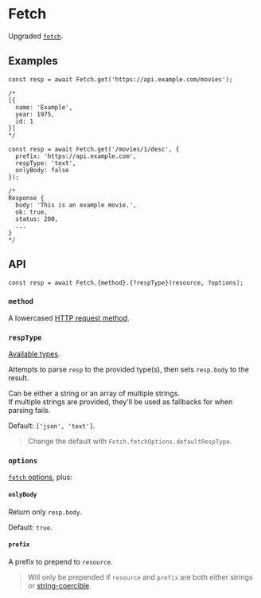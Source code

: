 # Fetch

Upgraded [`fetch`].

## Examples

```JS
const resp = await Fetch.get('https://api.example.com/movies');

/*
[{
  name: 'Example',
  year: 1975,
  id: 1
}]
*/
```

```JS
const resp = await Fetch.get('/movies/1/desc', {
  prefix: 'https://api.example.com',
  respType: 'text',
  onlyBody: false
});

/*
Response {
  body: 'This is an example movie.',
  ok: true,
  status: 200,
  ...
}
*/
```


## API

```JS
const resp = await Fetch.{method}.{?respType}(resource, ?options);
```

### `method`

A lowercased [HTTP request method].

### `respType`

[Available types].

Attempts to parse `resp` to the provided type(s), then sets `resp.body` to the result.

Can be either a string or an array of multiple strings.  
If multiple strings are provided, they'll be used as fallbacks for when parsing fails.

Default: `['json', 'text']`.

> Change the default with `Fetch.fetchOptions.defaultRespType`.

### `options`

[`fetch` options], plus:

#### `onlyBody`

Return only `resp.body`.

Default: `true`.

#### `prefix`

A prefix to prepend to `resource`.

> Will only be prepended if `resource` and `prefix` are both either strings or [string-coercible].


[`fetch`]: https://developer.mozilla.org/en-US/docs/Web/API/Fetch_API/Using_Fetch
[HTTP request method]: https://developer.mozilla.org/en-US/docs/Web/HTTP/Methods
[Available types]: https://developer.mozilla.org/en-US/docs/Web/API/Response#instance_methods
[`fetch` options]: https://developer.mozilla.org/en-US/docs/Web/API/RequestInit
[string-coercible]: https://developer.mozilla.org/en-US/docs/Web/JavaScript/Reference/Global_Objects/String#string_coercion
